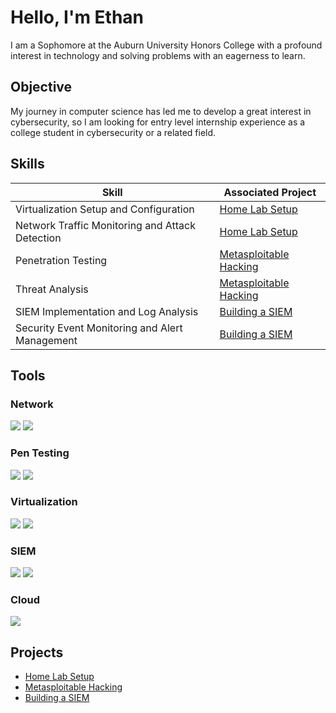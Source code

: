# Hello, I'm Ethan


I am a Sophomore at the Auburn University Honors College with a profound interest in technology and solving problems with an eagerness to learn.

## Objective

My journey in computer science has led me to develop a great interest in cybersecurity, so I am looking for entry level internship experience as a college student in cybersecurity or a related field.

## Skills

| Skill                                         | Associated Project         |
|-----------------------------------------------|----------------------------|
| Virtualization Setup and Configuration        | <a href="https://github.com/etm0029/Home-Lab-Setup/tree/main">Home Lab Setup</a>|
| Network Traffic Monitoring and Attack Detection | <a href="https://github.com/etm0029/Home-Lab-Setup/tree/main">Home Lab Setup</a>|
| Penetration Testing                           | <a href="https://github.com/etm0029/Metasploitable-Hacking">Metasploitable Hacking</a> |
| Threat Analysis                               | <a href="https://github.com/etm0029/Metasploitable-Hacking">Metasploitable Hacking</a>|
| SIEM Implementation and Log Analysis          | <a href="https://github.com/etm0029/Building-a-SIEM">Building a SIEM</a> |
| Security Event Monitoring and Alert Management | <a href="https://github.com/etm0029/Building-a-SIEM">Building a SIEM</a> |

## Tools

### Network 
<div>
    <img src="https://img.shields.io/badge/-Wireshark-1679A7?&style=for-the-badge&logo=Wireshark&logoColor=white" />
    <img src="https://img.shields.io/badge/-Netcat-1679A7?&style=for-the-badge&logo=netcat&logoColor=white" />
</div>

### Pen Testing
<div>
  <img src="https://img.shields.io/badge/-nmap-1679A7?&style=for-the-badge&logo=nmap&logoColor=white" />
  <img src="https://img.shields.io/badge/-Metasploit-1679A7?&style=for-the-badge&logo=metasploit&logoColor=white" />
<div>
    
### Virtualization
<div>
    <img src="https://img.shields.io/badge/-VMware-1679A7?&style=for-the-badge&logo=vmware&logoColor=white" />
    <img src="https://img.shields.io/badge/-VirtualBox-1679A7?&style=for-the-badge&logo=virtualbox&logoColor=white" />
</div>

### SIEM
<div>
    <img src="https://img.shields.io/badge/-Microsoft_Sentinel-0078D4?&style=for-the-badge&logo=Microsoft&logoColor=white" />
    <img src="https://img.shields.io/badge/-Azure_Monitor_Agent-1679A7?&style=for-the-badge&logo=microsoftazure&logoColor=white" />
</div>

### Cloud
<div>
  <img src="https://img.shields.io/badge/-Microsoft_Azure-1679A7?&style=for-the-badge&logo=microsoftazure&logoColor=white" />
<div>

## Projects
- <a href="https://google.com](https://github.com/etm0029/Home-Lab-Setup/tree/main">Home Lab Setup</a>
- <a href="https://github.com/etm0029/Metasploitable-Hacking">Metasploitable Hacking</a>
- <a href="https://github.com/etm0029/Building-a-SIEM">Building a SIEM</a>
